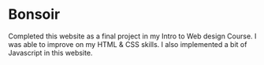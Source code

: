 # Bonsoir

Completed this website as a final project in my Intro to Web design Course. I was able to improve on my HTML & CSS skills.
I also implemented a bit of Javascript in this website.
